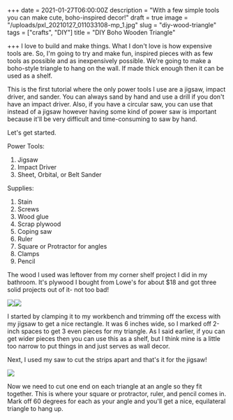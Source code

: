 +++
date = 2021-01-27T06:00:00Z
description = "With a few simple tools you can make cute, boho-inspired decor!"
draft = true
image = "/uploads/pxl_20210127_011033108-mp_1.jpg"
slug = "diy-wood-triangle"
tags = ["crafts", "DIY"]
title = "DIY Boho Wooden Triangle"

+++
I love to build and make things. What I don't love is how expensive tools are. So, I'm going to try and make fun, inspired pieces with as few tools as possible and as inexpensively possible. We're going to make a boho-style triangle to hang on the wall. If made thick enough then it can be used as a shelf.

This is the first tutorial where the only power tools I use are a jigsaw, impact driver, and sander. You can always sand by hand and use a drill if you don't have an impact driver. Also, if you have a circular saw, you can use that instead of a jigsaw however having some kind of power saw is important because it'll be very difficult and time-consuming to saw by hand.

Let's get started.

Power Tools:

1. Jigsaw
2. Impact Driver
3. Sheet, Orbital, or Belt Sander

Supplies:

1. Stain
2. Screws
3. Wood glue
4. Scrap plywood
5. Coping saw
6. Ruler
7. Square or Protractor for angles
8. Clamps
9. Pencil

The wood I used was leftover from my corner shelf project I did in my bathroom. It's plywood I bought from Lowe's for about $18 and got three solid projects out of it- not too bad!

![](/uploads/pxl_20210125_192328004-mp_1.jpg)![](/uploads/pxl_20210125_200201794-mp_1.jpg)

I started by clamping it to my workbench and trimming off the excess with my jigsaw to get a nice rectangle. It was 6 inches wide, so I marked off 2-inch spaces to get 3 even pieces for my triangle. As I said earlier, if you can get wider pieces then you can use this as a shelf, but I think mine is a little too narrow to put things in and just serves as wall decor.

Next, I used my saw to cut the strips apart and that's it for the jigsaw!

![](/uploads/pxl_20210125_200701187-mp_1.jpg)

Now we need to cut one end on each triangle at an angle so they fit together. This is where your square or protractor, ruler, and pencil comes in. Mark off 60 degrees for each as your angle and you'll get a nice, equilateral triangle to hang up.